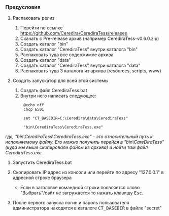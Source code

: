 ### Предусловия

1. Распаковать релиз
    1. Перейти по ссылке https://github.com/Ceredira/CerediraTess/releases
    1. Скачать с Pre-release архив (например CerediraTess-v0.6.0.zip)
    1. Создать каталог "bin"
    1. Создать каталог "CerediraTess" внутри каталога "bin"
    1. Распаковать туда все содержимое архива
    1. Создать каталог "data"
    1. Создать каталог "CerediraTess" внутри каталога "data"
    1. Распаковать туда 3 каталога из архива
    (resources, scripts, www)

1. Создать запускатор для всей этой системы
    1. Создать файл CerediraTess.bat
    1. Внутри него написать следующее:

```
        @echo off
        chcp 6501

        set "CT_BASEDIR=C:\Ceredira\data\CerediraTess"

        "bin\CerediraTess\CerediraTess.exe"
```
_где, "bin\CerediraTess\CerediraTess.exe" - это относительный путь к исполняемому файлу. Его можно получить перейдя в "bin\CareDiraTess" (куда мы выше скопировали файлы из архива) и найти там файл CerediraTess.exe._

1. Запустить CerediraTess.bat

1. Скопировать IP адрес из консоли или перейти по адресу "127.0.0.1" в адресной строке браузера
    * Если в заголовке командной строки появляется слово "Выбрать"/сайт не загружается то нажать клавишу <kbd>Esc</kbd>.

1. После первого запуска логин и пароль пользователя администратора находятся в каталоге <kbd>CT_BASEDIR</kbd> в файле "secret"